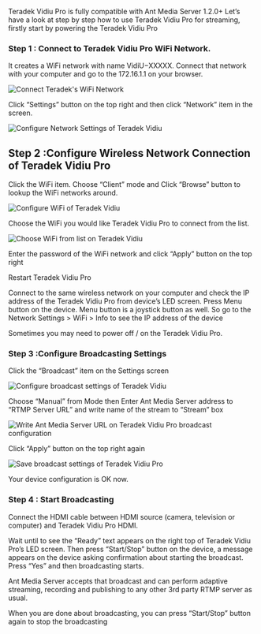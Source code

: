 Teradek Vidiu Pro is fully compatible with Ant Media Server 1.2.0+ Let’s have a look at step by step how to use Teradek Vidiu Pro for streaming, firstly start by powering the Teradek Vidiu Pro

### Step 1 : Connect to Teradek Vidiu Pro WiFi Network. 
It creates a WiFi network with name VidiU−XXXXX. Connect that network with your computer and go to the 172.16.1.1 on your browser.

![Connect Teradek's WiFi Network](https://ant-media.github.io/Ant-Media-Server/doc/images/vidiu_pro_console.png)

Click “Settings” button on the top right and then click “Network” item in the screen.

![Configure Network Settings of Teradek Vidiu](https://ant-media.github.io/Ant-Media-Server/doc/images/configure_vidiu_network_button.png)

## Step 2 :Configure Wireless Network Connection of Teradek Vidiu Pro
Click the WiFi item. Choose “Client”  mode and Click “Browse” button to lookup the WiFi networks around.

![Configure WiFi of Teradek Vidiu](https://ant-media.github.io/Ant-Media-Server/doc/images/set_vidiu_pro_wifi_connectivity.png)

Choose the WiFi you would like Teradek Vidiu Pro to connect from the list.

![Choose WiFi from list on Teradek Vidiu](https://ant-media.github.io/Ant-Media-Server/doc/images/choose_wifi_for_vidiu_pro.png)

Enter the password of the WiFi network and click “Apply” button on the top right

Restart Teradek Vidiu Pro

Connect to the same wireless network on your computer and check the IP address of the Teradek Vidiu Pro from device’s LED screen.  Press Menu button on the device. Menu button is a joystick button as well. So go to the Network Settings > WiFi > Info to see the IP address of the device

Sometimes you may need to power off / on the Teradek Vidiu Pro.

### Step 3 :Configure Broadcasting Settings
Click the “Broadcast” item on the Settings screen

![Configure broadcast settings of Teradek Vidiu](https://ant-media.github.io/Ant-Media-Server/doc/images/configure_broadcasting_settings_vidiu_pro.png)

Choose “Manual” from Mode then Enter Ant Media Server address to “RTMP Server URL” and write name of the stream to “Stream” box

![Write Ant Media Server URL on Teradek Vidiu Pro broadcast configuration](https://ant-media.github.io/Ant-Media-Server/doc/images/write_ant_media_server_url_to_vidiu_pro.png)

Click “Apply” button on the top right again

![Save broadcast settings of Teradek Vidiu Pro](https://ant-media.github.io/Ant-Media-Server/doc/images/apply_settings_vidiu_pro.png)

Your device configuration is OK now.

### Step 4 : Start Broadcasting
Connect the HDMI cable between HDMI source (camera, television or computer) and Teradek Vidiu Pro HDMI.

Wait until to see the “Ready” text appears on the right top of Teradek Vidiu Pro’s LED screen. Then press “Start/Stop” button on the device, a message appears on the device asking confirmation about starting the broadcast. Press “Yes” and  then broadcasting starts.

Ant Media Server accepts that broadcast and can perform adaptive streaming, recording and publishing to any other 3rd party RTMP server as usual.

When you are done about broadcasting, you can press “Start/Stop” button again to stop the broadcasting